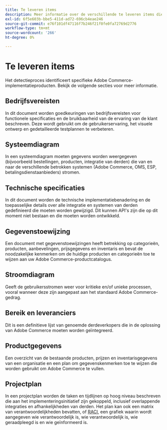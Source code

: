 ```yaml
---
title: Te leveren items
description: Meer informatie over de verschillende te leveren items die aan een Adobe Commerce-implementatie zijn gekoppeld.
exl-id: 6f5e603b-bbe5-411d-ad72-696cb4eae246
source-git-commit: e76f101df47116f7b246f21f0fe0fa72769d2776
workflow-type: tm+mt
source-wordcount: '266'
ht-degree: 0%

---
```


# Te leveren items

Het detectieproces identificeert specifieke Adobe Commerce-implementatieproducten. Bekijk de volgende secties voor meer informatie.

## Bedrijfsvereisten

In dit document worden goedkeuringen van bedrijfsvereisten voor functionele specificaties en de bruikbaarheid van de ervaring van de klant beschreven. Deze wordt gebruikt om de gebruikerservaring, het visuele ontwerp en gedetailleerde testplannen te verbeteren.

## Systeemdiagram

In een systeemdiagram moeten gegevens worden weergegeven (bijvoorbeeld bestellingen, producten, integratie van derden) die van en naar de verschillende betrokken systemen (Adobe Commerce, OMS, ESP, betalingsdienstaanbieders) stromen.

## Technische specificaties

In dit document worden de technische implementatiebenadering en de toepasselijke details over alle integratie en systemen van derden gedefinieerd die moeten worden gewijzigd. Dit kunnen API&#39;s zijn die op dit moment niet bestaan en die moeten worden ontwikkeld.

## Gegevenstoewijzing

Een document met gegevenstoewijzingen heeft betrekking op categorieën, producten, aanbevelingen, prijsgegevens en inventaris en bevat de noodzakelijke kenmerken om de huidige producten en categorieën toe te wijzen aan uw Adobe Commerce-productcatalogus.

## Stroomdiagram

Geeft de gebruikersstromen weer voor kritieke en/of unieke processen, vooral wanneer deze zijn aangepast aan het standaard Adobe Commerce-gedrag.

## Bereik en leveranciers

Dit is een definitieve lijst van genoemde derdeverkopers die in de oplossing van Adobe Commerce moeten worden geïntegreerd.

## Productgegevens

Een overzicht van de bestaande producten, prijzen en inventarisgegevens van een organisatie en een plan om gegevenskenmerken toe te wijzen die worden gebruikt om Adobe Commerce te vullen.

## Projectplan

In een projectplan worden de taken en tijdlijnen op hoog niveau beschreven die aan het implementeringsinitiatief zijn gekoppeld, inclusief overlappende integraties en afhankelijkheden van derden. Het plan kan ook een matrix van verantwoordelijkheden bevatten, of [RACI](../planning/ownership.md), een grafiek waarin wordt aangegeven wie verantwoordelijk is, wie verantwoordelijk is, wie geraadpleegd is en wie geïnformeerd is.
